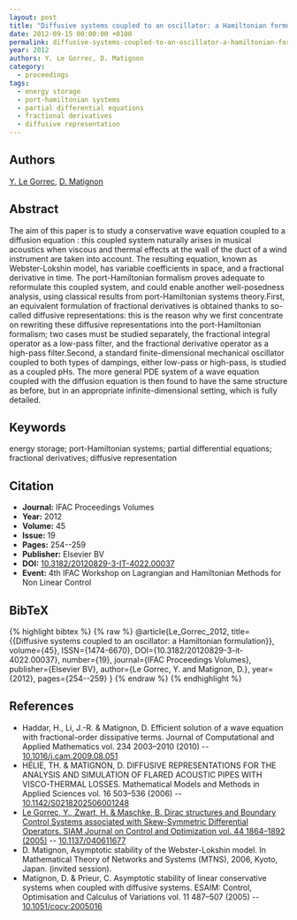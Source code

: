 ```yaml
---
layout: post
title: "Diffusive systems coupled to an oscillator: a Hamiltonian formulation"
date: 2012-09-15 00:00:00 +0100
permalink: diffusive-systems-coupled-to-an-oscillator-a-hamiltonian-formulation
year: 2012
authors: Y. Le Gorrec, D. Matignon
category:
  - proceedings
tags:
  - energy storage
  - port-hamiltonian systems
  - partial differential equations
  - fractional derivatives
  - diffusive representation
---
```

 
## Authors
[Y. Le Gorrec](authors/yann_le_gorrec), [D. Matignon](authors/denis_matignon)
 
## Abstract
The aim of this paper is to study a conservative wave equation coupled to a diffusion equation : this coupled system naturally arises in musical acoustics when viscous and thermal effects at the wall of the duct of a wind instrument are taken into account. The resulting equation, known as Webster-Lokshin model, has variable coefficients in space, and a fractional derivative in time. The port-Hamiltonian formalism proves adequate to reformulate this coupled system, and could enable another well-posedness analysis, using classical results from port-Hamiltonian systems theory.First, an equivalent formulation of fractional derivatives is obtained thanks to so-called diffusive representations: this is the reason why we first concentrate on rewriting these diffusive representations into the port-Hamiltonian formalism; two cases must be studied separately, the fractional integral operator as a low-pass filter, and the fractional derivative operator as a high-pass filter.Second, a standard finite-dimensional mechanical oscillator coupled to both types of dampings, either low-pass or high-pass, is studied as a coupled pHs. The more general PDE system of a wave equation coupled with the diffusion equation is then found to have the same structure as before, but in an appropriate infinite-dimensional setting, which is fully detailed.
 
## Keywords
energy storage; port-Hamiltonian systems; partial differential equations; fractional derivatives; diffusive representation
 
## Citation
- **Journal:** IFAC Proceedings Volumes
- **Year:** 2012
- **Volume:** 45
- **Issue:** 19
- **Pages:** 254--259
- **Publisher:** Elsevier BV
- **DOI:** [10.3182/20120829-3-IT-4022.00037](https://doi.org/10.3182/20120829-3-IT-4022.00037)
- **Event:** 4th IFAC Workshop on Lagrangian and Hamiltonian Methods for Non Linear Control
 
## BibTeX
{% highlight bibtex %}
{% raw %}
@article{Le_Gorrec_2012,
  title={{Diffusive systems coupled to an oscillator: a Hamiltonian formulation}},
  volume={45},
  ISSN={1474-6670},
  DOI={10.3182/20120829-3-it-4022.00037},
  number={19},
  journal={IFAC Proceedings Volumes},
  publisher={Elsevier BV},
  author={Le Gorrec, Y. and Matignon, D.},
  year={2012},
  pages={254--259}
}
{% endraw %}
{% endhighlight %}
 
## References
- Haddar, H., Li, J.-R. & Matignon, D. Efficient solution of a wave equation with fractional-order dissipative terms. Journal of Computational and Applied Mathematics vol. 234 2003–2010 (2010) -- [10.1016/j.cam.2009.08.051](https://doi.org/10.1016/j.cam.2009.08.051)
- HÉLIE, TH. & MATIGNON, D. DIFFUSIVE REPRESENTATIONS FOR THE ANALYSIS AND SIMULATION OF FLARED ACOUSTIC PIPES WITH VISCO-THERMAL LOSSES. Mathematical Models and Methods in Applied Sciences vol. 16 503–536 (2006) -- [10.1142/S0218202506001248](https://doi.org/10.1142/S0218202506001248)
- [Le Gorrec, Y., Zwart, H. & Maschke, B. Dirac structures and Boundary Control Systems associated with Skew-Symmetric Differential Operators. SIAM Journal on Control and Optimization vol. 44 1864–1892 (2005)](dirac-structures-and-boundary-control-systems-associated-with-skew-symmetric-differential-operators) -- [10.1137/040611677](https://doi.org/10.1137/040611677)
- D. Matignon, Asymptotic stability of the Webster-Lokshin model. In Mathematical Theory of Networks and Systems (MTNS), 2006, Kyoto, Japan. (invited session).
- Matignon, D. & Prieur, C. Asymptotic stability of linear conservative systems when coupled with diffusive systems. ESAIM: Control, Optimisation and Calculus of Variations vol. 11 487–507 (2005) -- [10.1051/cocv:2005016](https://doi.org/10.1051/cocv:2005016)

